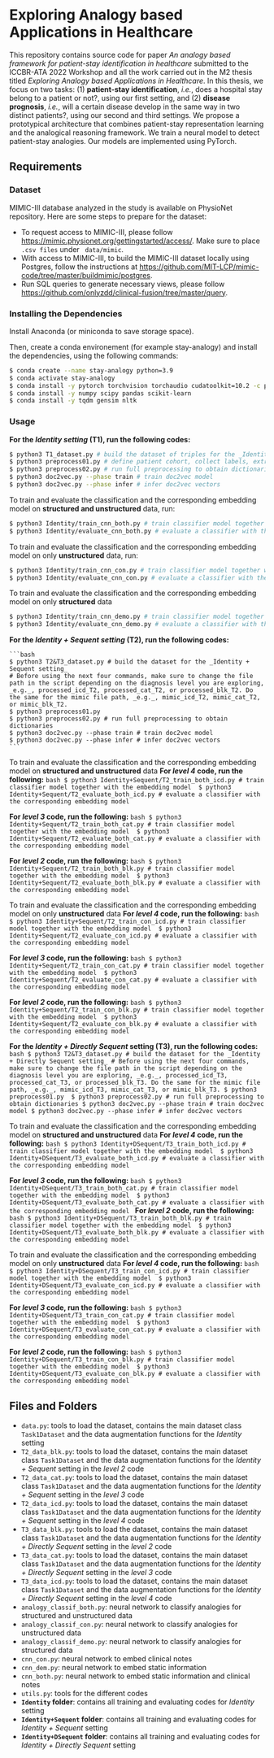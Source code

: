 # Exploring Analogy based Applications in Healthcare
This repository contains source code for paper _An analogy based framework for patient-stay identification in healthcare_ submitted to the ICCBR-ATA 2022 Workshop and all the work carried out in the M2 thesis titled _Exploring Analogy based Applications in Healthcare_. In this thesis, we focus on two tasks: (1) **patient-stay identification**, _i.e._, does a hospital stay belong to a patient or not?, using our first setting, and (2) **disease prognosis**,  _i.e._, will a certain disease develop in the same way in two distinct patients?, using our second and third settings. We propose a prototypical architecture that combines patient-stay representation learning and the analogical reasoning framework. We train a neural model to detect patient-stay analogies. Our models are implemented using PyTorch.

## Requirements

### Dataset
MIMIC-III database analyzed in the study is available on PhysioNet repository. Here are some steps to prepare for the dataset:

* To request access to MIMIC-III, please follow https://mimic.physionet.org/gettingstarted/access/. Make sure to place ```.csv files``` under ``` data/mimic```.
* With access to MIMIC-III, to build the MIMIC-III dataset locally using Postgres, follow the instructions at https://github.com/MIT-LCP/mimic-code/tree/master/buildmimic/postgres.
* Run SQL queries to generate necessary views, please follow https://github.com/onlyzdd/clinical-fusion/tree/master/query.



### Installing the Dependencies
Install Anaconda (or miniconda to save storage space).

Then, create a conda environement (for example stay-analogy) and install the dependencies, using the following commands:

```bash
$ conda create --name stay-analogy python=3.9
$ conda activate stay-analogy
$ conda install -y pytorch torchvision torchaudio cudatoolkit=10.2 -c pytorch -c=conda-forge
$ conda install -y numpy scipy pandas scikit-learn
$ conda install -y tqdm gensim nltk
```

### Usage

**For the _Identity setting_ (T1), run the following codes:**
  ```bash
  $ python3 T1_dataset.py # build the dataset of triples for the _Identity setting_
  $ python3 preprocess01.py # define patient cohort, collect labels, extract temporal signals, and extract clinical notes
  $ python3 preprocess02.py # run full preprocessing to obtain dictionaries
  $ python3 doc2vec.py --phase train # train doc2vec model
  $ python3 doc2vec.py --phase infer # infer doc2vec vectors
  ```

  To train and evaluate the classification and the corresponding embedding model on **structured and unstructured** data, run:
  ```bash
  $ python3 Identity/train_cnn_both.py # train classifier model together with the embedding model 
  $ python3 Identity/evaluate_cnn_both.py # evaluate a classifier with the corresponding embedding model
  ```

  To train and evaluate the classification and the corresponding embedding model on only **unstructured** data, run:
  ```bash
  $ python3 Identity/train_cnn_con.py # train classifier model together with the embedding model 
  $ python3 Identity/evaluate_cnn_con.py # evaluate a classifier with the corresponding embedding model
  ```
  To train and evaluate the classification and the corresponding embedding model on only **structured** data
  ```bash
  $ python3 Identity/train_cnn_demo.py # train classifier model together with the embedding model 
  $ python3 Identity/evaluate_cnn_demo.py # evaluate a classifier with the corresponding embedding model
  ```
  
**For the _Identity + Sequent setting_ (T2), run the following codes:**

	```bash
	$ python3 T2&T3_dataset.py # build the dataset for the _Identity + Sequent setting_
	# Before using the next four commands, make sure to change the file path in the script depending on the diagnosis level you are exploring, _e.g._, processed_icd_T2, processed_cat_T2, or processed_blk_T2. Do the same for the mimic file path, _e.g._, mimic_icd_T2, mimic_cat_T2, or mimic_blk_T2.
	$ python3 preprocess01.py 
	$ python3 preprocess02.py # run full preprocessing to obtain dictionaries
	$ python3 doc2vec.py --phase train # train doc2vec model
	$ python3 doc2vec.py --phase infer # infer doc2vec vectors
	```

To train and evaluate the classification and the corresponding embedding model on **structured and unstructured** data
**For _level 4_ code, run the following:**
		```bash
		$ python3 Identity+Sequent/T2_train_both_icd.py # train classifier model together with the embedding model 
		$ python3 Identity+Sequent/T2_evaluate_both_icd.py # evaluate a classifier with the corresponding embedding model
		```

**For _level 3_ code, run the following:**
		```bash
		$ python3 Identity+Sequent/T2_train_both_cat.py # train classifier model together with the embedding model 
		$ python3 Identity+Sequent/T2_evaluate_both_cat.py # evaluate a classifier with the corresponding embedding model
		```

**For _level 2_ code, run the following:**
		```bash
		$ python3 Identity+Sequent/T2_train_both_blk.py # train classifier model together with the embedding model 
		$ python3 Identity+Sequent/T2_evaluate_both_blk.py # evaluate a classifier with the corresponding embedding model
		```


To train and evaluate the classification and the corresponding embedding model on only **unstructured** data
**For _level 4_ code, run the following:**
		```bash
		$ python3 Identity+Sequent/T2_train_con_icd.py # train classifier model together with the embedding model 
		$ python3 Identity+Sequent/T2_evaluate_con_icd.py # evaluate a classifier with the corresponding embedding model
		```

**For _level 3_ code, run the following:**
		```bash
		$ python3 Identity+Sequent/T2_train_con_cat.py # train classifier model together with the embedding model 
		$ python3 Identity+Sequent/T2_evaluate_con_cat.py # evaluate a classifier with the corresponding embedding model
		```

**For _level 2_ code, run the following:**
		```bash
		$ python3 Identity+Sequent/T2_train_con_blk.py # train classifier model together with the embedding model 
		$ python3 Identity+Sequent/T2_evaluate_con_blk.py # evaluate a classifier with the corresponding embedding model
		```


**For the _Identity + Directly Sequent_ setting (T3), run the following codes:**
	```bash
	$ python3 T2&T3_dataset.py # build the dataset for the _Identity + Directly Sequent setting_
	# Before using the next four commands, make sure to change the file path in the script depending on the diagnosis level you are exploring, _e.g._, processed_icd_T3, processed_cat_T3, or processed_blk_T3. Do the same for the mimic file path, _e.g._, mimic_icd_T3, mimic_cat_T3, or mimic_blk_T3.
	$ python3 preprocess01.py 
	$ python3 preprocess02.py # run full preprocessing to obtain dictionaries
	$ python3 doc2vec.py --phase train # train doc2vec model
	$ python3 doc2vec.py --phase infer # infer doc2vec vectors
	```

To train and evaluate the classification and the corresponding embedding model on **structured and unstructured** data
**For _level 4_ code, run the following:**
		```bash
		$ python3 Identity+DSequent/T3_train_both_icd.py # train classifier model together with the embedding model 
		$ python3 Identity+DSequent/T3_evaluate_both_icd.py # evaluate a classifier with the corresponding embedding model
		```

**For _level 3_ code, run the following:**
		```bash
		$ python3 Identity+DSequent/T3_train_both_cat.py # train classifier model together with the embedding model 
		$ python3 Identity+DSequent/T3_evaluate_both_cat.py # evaluate a classifier with the corresponding embedding model
		```
**For _level 2_ code, run the following:**
		```bash
		$ python3 Identity+DSequent/T3_train_both_blk.py # train classifier model together with the embedding model 
		$ python3 Identity+DSequent/T3_evaluate_both_blk.py # evaluate a classifier with the corresponding embedding model
		```


To train and evaluate the classification and the corresponding embedding model on only **unstructured** data
 **For _level 4_ code, run the following:**
		```bash
		$ python3 Identity+DSequent/T3_train_con_icd.py # train classifier model together with the embedding model 
		$ python3 Identity+DSequent/T3_evaluate_con_icd.py # evaluate a classifier with the corresponding embedding model
		```

**For _level 3_ code, run the following:**
		```bash
		$ python3 Identity+DSequent/T3_train_con_cat.py # train classifier model together with the embedding model 
		$ python3 Identity+DSequent/T3_evaluate_con_cat.py # evaluate a classifier with the corresponding embedding model
		```

**For _level 2_ code, run the following:**
		```bash
		$ python3 Identity+DSequent/T3_train_con_blk.py # train classifier model together with the embedding model 
		$ python3 Identity+DSequent/T3_evaluate_con_blk.py # evaluate a classifier with the corresponding embedding model
		```

  
 
  
  
## Files and Folders

- `data.py`: tools to load the dataset, contains the main dataset class `Task1Dataset` and the data augmentation functions for the _Identity_ setting
- `T2_data_blk.py`: tools to load the dataset, contains the main dataset class `Task1Dataset` and the data augmentation functions for the _Identity + Sequent_ setting in the _level 2_ code
- `T2_data_cat.py`: tools to load the dataset, contains the main dataset class `Task1Dataset` and the data augmentation functions for the _Identity + Sequent_ setting in the _level 3_ code
- `T2_data_icd.py`: tools to load the dataset, contains the main dataset class `Task1Dataset` and the data augmentation functions for the _Identity + Sequent_ setting in the _level 4_ code
- `T3_data_blk.py`: tools to load the dataset, contains the main dataset class `Task1Dataset` and the data augmentation functions for the _Identity + Directly Sequent_ setting in the _level 2_ code
- `T3_data_cat.py`: tools to load the dataset, contains the main dataset class `Task1Dataset` and the data augmentation functions for the _Identity + Directly Sequent_ setting in the _level 3_ code
- `T3_data_icd.py`: tools to load the dataset, contains the main dataset class `Task1Dataset` and the data augmentation functions for the _Identity + Directly Sequent_ setting in the _level 4_ code
- `analogy_classif_both.py`: neural network to classify analogies for structured and unstructured data
- `analogy_classif_con.py`: neural network to classify analogies for unstructured data
- `analogy_classif_demo.py`: neural network to classify analogies for structured data
- `cnn_con.py`: neural network to embed clinical notes
- `cnn_dem.py`: neural network to embed static information
- `cnn_both.py`: neural network to embed static information and clinical notes
- `utils.py`: tools for the different codes
- **`Identity` folder**: contains all training and evaluating codes for _Identity_ setting
- **`Identity+Sequent` folder**: contains all training and evaluating codes for _Identity + Sequent_ setting
- **`Identity+DSequent` folder**: contains all training and evaluating codes for _Identity + Directly Sequent_ setting
